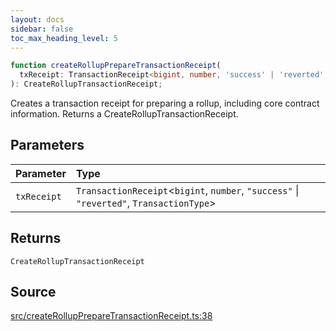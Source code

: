 ```yaml
---
layout: docs
sidebar: false
toc_max_heading_level: 5
---
```


```ts
function createRollupPrepareTransactionReceipt(
  txReceipt: TransactionReceipt<bigint, number, 'success' | 'reverted', TransactionType>,
): CreateRollupTransactionReceipt;
```

Creates a transaction receipt for preparing a rollup, including core contract
information. Returns a CreateRollupTransactionReceipt.

## Parameters

| Parameter   | Type                                                                                       |
| :---------- | :----------------------------------------------------------------------------------------- |
| `txReceipt` | `TransactionReceipt`\<`bigint`, `number`, `"success"` \| `"reverted"`, `TransactionType`\> |

## Returns

`CreateRollupTransactionReceipt`

## Source

[src/createRollupPrepareTransactionReceipt.ts:38](https://github.com/OffchainLabs/arbitrum-orbit-sdk/blob/cfcbd32d6879cf7817a33b24f062a0fd879ea257/src/createRollupPrepareTransactionReceipt.ts#L38)

